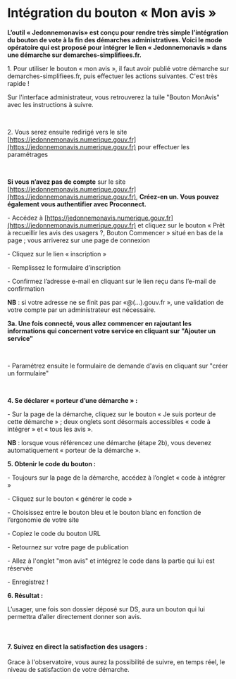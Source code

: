 # Intégration du bouton « Mon avis »

**L’outil « Jedonnemonavis» est conçu pour rendre très simple l’intégration du bouton de vote à la fin des démarches administratives. Voici le mode opératoire qui est proposé pour intégrer le lien « Jedonnemonavis » dans une démarche sur demarches-simplifiees.fr.**

1\.    Pour utiliser le bouton « mon avis », il faut avoir publié votre démarche sur demarches-simplifiees.fr, puis effectuer les actions suivantes. C'est très rapide !&#x20;

Sur l'interface administrateur, vous retrouverez la tuile "Bouton MonAvis" avec les instructions à suivre.&#x20;

<figure><img src="../.gitbook/assets/Capture d’écran 2025-10-22 à 15.33.52.png" alt=""><figcaption></figcaption></figure>

2\.    Vous serez ensuite redirigé vers le site [https://jedonnemonavis.numerique.gouv.fr](https://jedonnemonavis.numerique.gouv.fr) pour effectuer les paramétrages

<figure><img src="../.gitbook/assets/Capture d’écran 2025-10-22 à 15.33.34.png" alt=""><figcaption></figcaption></figure>

**Si vous n’avez pas de compte** sur le site [https://jedonnemonavis.numerique.gouv.fr](https://jedonnemonavis.numerique.gouv.fr), **Créez-en un. Vous pouvez également vous authentifier avec Proconnect.**&#x20;

\-      Accédez à [https://jedonnemonavis.numerique.gouv.fr](https://jedonnemonavis.numerique.gouv.fr) et cliquez sur le bouton « Prêt à recueillir les avis des usagers ?, Bouton Commencer » situé en bas de la page ; vous arriverez sur une page de connexion

\-      Cliquez sur le lien « inscription »

\-      Remplissez le formulaire d’inscription

\-      Confirmez l’adresse e-mail en cliquant sur le lien reçu dans l’e-mail de confirmation

**NB** : si votre adresse ne se finit pas par «@(…).gouv.fr », une validation de votre compte par un administrateur est nécessaire.

**3a.     Une fois connecté, vous allez commencer en rajoutant les informations qui concernent votre service en cliquant sur "Ajouter un service"**&#x20;



<figure><img src="../.gitbook/assets/Capture d’écran 2025-10-22 à 15.52.50.png" alt=""><figcaption></figcaption></figure>

\-      Paramétrez ensuite le formulaire de demande d'avis en cliquant sur "créer un formulaire"

<figure><img src="../.gitbook/assets/Capture d’écran 2025-10-22 à 15.54.41 (1).png" alt=""><figcaption></figcaption></figure>

**4.     Se déclarer « porteur d’une démarche » :**

\-      Sur la page de la démarche, cliquez sur le bouton « Je suis porteur de cette démarche » ; deux onglets sont désormais accessibles « code à intégrer » et « tous les avis ».&#x20;

**NB** : lorsque vous référencez une démarche (étape 2b), vous devenez automatiquement « porteur de la démarche ».

**5.     Obtenir le code du bouton :**

\-      Toujours sur la page de la démarche, accédez à l’onglet « code à intégrer »

\-      Cliquez sur le bouton « générer le code »

\-      Choisissez entre le bouton bleu et le bouton blanc en fonction de l’ergonomie de votre site&#x20;

\-      Copiez le code du bouton URL

\-      Retournez sur votre page de publication&#x20;

\-   Allez à l'onglet "mon avis" et intégrez le code dans la partie qui lui est réservée

\-   Enregistrez !&#x20;

**6.     Résultat :**

L’usager, une fois son dossier déposé sur DS, aura un bouton qui lui permettra d’aller directement donner son avis.

<figure><img src="../.gitbook/assets/Capture d’écran 2025-10-22 à 15.54.41.png" alt=""><figcaption></figcaption></figure>

#### 7.      Suivez en direct la satisfaction des usagers :

Grace à l'observatoire, vous aurez la possibilité de suivre, en temps réel, le niveau de satisfaction de votre démarche.
